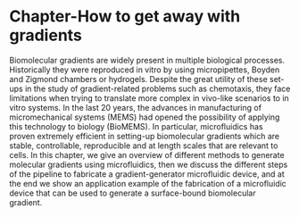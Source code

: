 # Chapter-How to get away with gradients

Biomolecular gradients are widely present in multiple biological processes. Historically they were reproduced in vitro by using micropipettes, Boyden and Zigmond chambers or hydrogels. Despite the great utility of these set-ups in the study of gradient-related problems such as chemotaxis, they face limitations when trying to translate more complex in vivo-like scenarios to in vitro systems. In the last 20 years, the advances in manufacturing of micromechanical systems (MEMS) had opened the possibility of applying this technology to biology (BioMEMS). In particular, microfluidics has proven extremely efficient in setting-up biomolecular gradients which are stable, controllable, reproducible and at length scales that are relevant to cells. In this chapter, we give an overview of different methods to generate molecular gradients using microfluidics, then we discuss the different steps of the pipeline to fabricate a gradient-generator microfluidic device, and at the end we show an application example of the fabrication of a microfluidic device that can be used to generate a surface-bound biomolecular gradient.
